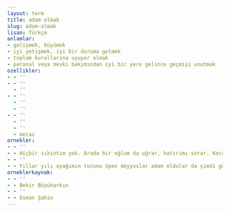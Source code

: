 ```yaml
---
layout: term
title: adam olmak
slug: adam-olmak
lisan: Türkçe
anlamlar:
- gelişmek, büyümek
- iyi yetişmek, iyi bir duruma gelmek
- toplum kurallarına uyuyor olmak
- parasal veya mevki bakımından iyi bir yere gelince geçmişi unutmak
ozellikler:
- - ''
- - ''
  - ''
- - ''
  - ''
  - ''
- - ''
  - ''
  - ''
  - mecaz
ornekler:
- - ''
- - Hiçbir sıkıntım yok. Arada bir oğlum da uğrar, hatırımı sorar. Koca adam oldu, albay şimdi.
- - ''
- - Yıllar yılı ayağımın tozunu öpen deyyuslar adam oldular da şimdi gökteki uçan kuşun bile töresine karışır oldular.
orneklerkaynak:
- - ''
- - Bekir Büyükarkın
- - ''
- - Osman Şahin
---
```


